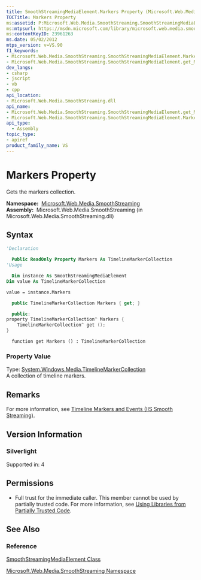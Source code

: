 ```yaml
---
title: SmoothStreamingMediaElement.Markers Property (Microsoft.Web.Media.SmoothStreaming)
TOCTitle: Markers Property
ms:assetid: P:Microsoft.Web.Media.SmoothStreaming.SmoothStreamingMediaElement.Markers
ms:mtpsurl: https://msdn.microsoft.com/library/microsoft.web.media.smoothstreaming.smoothstreamingmediaelement.markers(v=VS.90)
ms:contentKeyID: 23961263
ms.date: 05/02/2012
mtps_version: v=VS.90
f1_keywords:
- Microsoft.Web.Media.SmoothStreaming.SmoothStreamingMediaElement.Markers
- Microsoft.Web.Media.SmoothStreaming.SmoothStreamingMediaElement.get_Markers
dev_langs:
- csharp
- jscript
- vb
- cpp
api_location:
- Microsoft.Web.Media.SmoothStreaming.dll
api_name:
- Microsoft.Web.Media.SmoothStreaming.SmoothStreamingMediaElement.get_Markers
- Microsoft.Web.Media.SmoothStreaming.SmoothStreamingMediaElement.Markers
api_type:
  - Assembly
topic_type:
- apiref
product_family_name: VS
---
```


# Markers Property

Gets the markers collection.

**Namespace:**  [Microsoft.Web.Media.SmoothStreaming](microsoft-web-media-smoothstreaming-namespace_1.md)  
**Assembly:**  Microsoft.Web.Media.SmoothStreaming (in Microsoft.Web.Media.SmoothStreaming.dll)

## Syntax

```vb
'Declaration

  Public ReadOnly Property Markers As TimelineMarkerCollection
'Usage

  Dim instance As SmoothStreamingMediaElement
Dim value As TimelineMarkerCollection

value = instance.Markers
```

```csharp
  public TimelineMarkerCollection Markers { get; }
```

```cpp
  public:
property TimelineMarkerCollection^ Markers {
    TimelineMarkerCollection^ get ();
}
```

```jscript
  function get Markers () : TimelineMarkerCollection
```

### Property Value

Type: [System.Windows.Media.TimelineMarkerCollection](https://msdn.microsoft.com/library/cc190313)  
A collection of timeline markers.  

## Remarks

For more information, see [Timeline Markers and Events (IIS Smooth Streaming)](timeline-markers-and-events.md).

## Version Information

### Silverlight

Supported in: 4  

## Permissions

  - Full trust for the immediate caller. This member cannot be used by partially trusted code. For more information, see [Using Libraries from Partially Trusted Code](https://msdn.microsoft.com/library/8skskf63).

## See Also

### Reference

[SmoothStreamingMediaElement Class](smoothstreamingmediaelement-class-microsoft-web-media-smoothstreaming_1.md)

[Microsoft.Web.Media.SmoothStreaming Namespace](microsoft-web-media-smoothstreaming-namespace_1.md)

